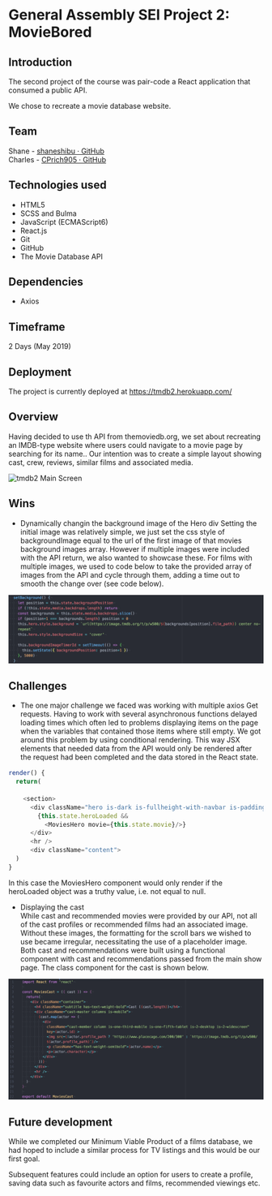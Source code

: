 # General Assembly SEI Project 2: MovieBored
## Introduction
The second project of the course was pair-code a React application that consumed a public API.

We chose to recreate a movie database website.


## Team
Shane - [shaneshibu · GitHub](https://github.com/shaneshibu) <br />
Charles - [CPrich905 · GitHub](https://github.com/CPrich905)

## Technologies used
* HTML5
* SCSS and Bulma
* JavaScript (ECMAScript6)
* React.js
* Git
* GitHub
* The Movie Database API

## Dependencies
* Axios

## Timeframe
2 Days (May 2019)

## Deployment
The project is currently deployed at https://tmdb2.herokuapp.com/

## Overview
Having decided to use th API from themoviedb.org, we set about recreating an IMDB-type website where users could navigate to a movie page by searching for its name.. Our intention was to create a simple layout showing cast, crew, reviews, similar films and associated media.

![tmdb2 Main Screen](src/assets/Homepage.gif)

## Wins
- Dynamically changin the background image of the Hero div
Setting the initial image was relatively simple, we just set the css style of backgroundImage equal to the url of the first image of that movies background images array. However if multiple images were included with the API return, we also wanted to showcase these. For films with multiple images, we used to code below to take the provided array of images from the API and cycle through them, adding a time out to smooth the change over (see code below).

![Alt text](./dist/assets/readme/setbackground.png?raw=true "Title")

## Challenges
 - The one major challenge we faced was working with multiple axios Get requests. Having to work with several asynchronous functions delayed loading times which often led to problems displaying items on the page when the variables that contained those items where still empty. We got around this problem by using conditional rendering. This way JSX elements that needed data from the API would only be rendered after the request had been completed and the data stored in the React state.

```javascript
render() {
  return(

    <section>
      <div className="hero is-dark is-fullheight-with-navbar is-paddingless">
        {this.state.heroLoaded &&
          <MoviesHero movie={this.state.movie}/>}
      </div>
      <hr />
      <div className="content">
  )
}
```
In this case the MoviesHero component would only render if the heroLoaded object was a truthy value, i.e. not equal to null.

- Displaying the cast  
While cast and recommended movies were provided by our API, not all of the cast profiles or recommended films had an associated image. Without these images, the formatting for the scroll bars we wished to use became irregular, necessitating the use of a placeholder image.
Both cast and recommendations were built using a functional component with cast and recommendations passed from the main show page. The class component for the cast is shown below.

![Alt text](./dist/assets/readme/cast.png?raw=true "Title")


## Future development
While we completed our Minimum Viable Product of a films database, we had hoped to include a similar process for TV listings and this would be our first goal.

Subsequent features could include an option for users to create a profile, saving data such as favourite actors and films, recommended viewings etc.
